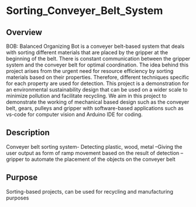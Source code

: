 # Sorting_Conveyer_Belt_System

## Overview

BOB: Balanced Organizing Bot is a conveyer belt-based system that deals with sorting different 
materials that are placed by the gripper at the beginning of the belt. There is constant communication 
between the gripper system and the conveyer belt for optimal coordination.
The idea behind this project arises from the urgent need for resource efficiency by sorting materials based 
on their properties. Therefore, different techniques specific for each property are used for detection.
This project is a demonstration for an environmental sustainability design that can be used on a wider scale 
to minimize pollution and facilitate recycling.
We aim in this project to demonstrate the working of mechanical based design such as the conveyer belt, 
gears, pulleys and gripper with software-based applications such as vs-code for computer vision and 
Arduino IDE for coding.

## Description

Conveyer belt sorting system- Detecting plastic, wood, metal –Giving the user output as form of 
ramp movement based on the result of detection – gripper to automate the placement of the objects on the 
conveyer belt

## Purpose

Sorting-based projects, can be used for recycling and manufacturing purposes